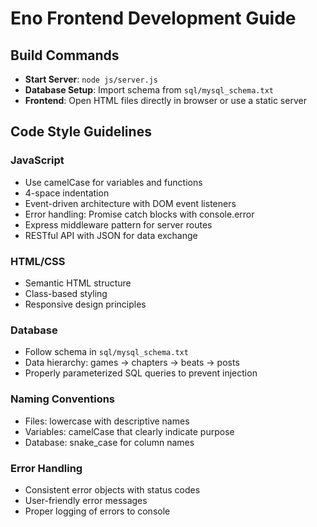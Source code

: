 # Eno Frontend Development Guide

## Build Commands
- **Start Server**: `node js/server.js`
- **Database Setup**: Import schema from `sql/mysql_schema.txt`
- **Frontend**: Open HTML files directly in browser or use a static server

## Code Style Guidelines

### JavaScript
- Use camelCase for variables and functions
- 4-space indentation
- Event-driven architecture with DOM event listeners
- Error handling: Promise catch blocks with console.error
- Express middleware pattern for server routes
- RESTful API with JSON for data exchange

### HTML/CSS
- Semantic HTML structure
- Class-based styling
- Responsive design principles

### Database
- Follow schema in `sql/mysql_schema.txt`
- Data hierarchy: games → chapters → beats → posts
- Properly parameterized SQL queries to prevent injection

### Naming Conventions
- Files: lowercase with descriptive names
- Variables: camelCase that clearly indicate purpose
- Database: snake_case for column names

### Error Handling
- Consistent error objects with status codes
- User-friendly error messages
- Proper logging of errors to console